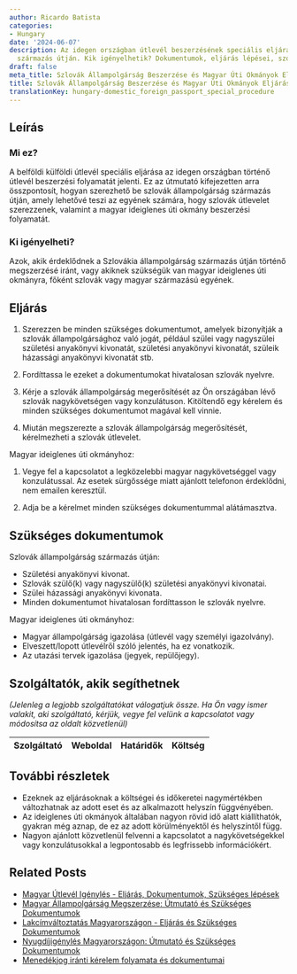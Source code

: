 ```yaml
---
author: Ricardo Batista
categories:
- Hungary
date: '2024-06-07'
description: Az idegen országban útlevél beszerzésének speciális eljárása szlovák
  származás útján. Kik igényelhetik? Dokumentumok, eljárás lépései, szolgáltatók segítsége.
draft: false
meta_title: Szlovák Állampolgárság Beszerzése és Magyar Úti Okmányok Eljárása
title: Szlovák Állampolgárság Beszerzése és Magyar Úti Okmányok Eljárása
translationKey: hungary-domestic_foreign_passport_special_procedure
---
```



## Leírás
### Mi ez?
A belföldi külföldi útlevél speciális eljárása az idegen országban történő útlevél beszerzési folyamatát jelenti. Ez az útmutató kifejezetten arra összpontosít, hogyan szerezhető be szlovák állampolgárság származás útján, amely lehetővé teszi az egyének számára, hogy szlovák útlevelet szerezzenek, valamint a magyar ideiglenes úti okmány beszerzési folyamatát.

### Ki igényelheti?
Azok, akik érdeklődnek a Szlovákia állampolgárság származás útján történő megszerzésé iránt, vagy akiknek szükségük van magyar ideiglenes úti okmányra, főként szlovák vagy magyar származású egyének.

## Eljárás
1. Szerezzen be minden szükséges dokumentumot, amelyek bizonyítják a szlovák állampolgársághoz való jogát, például szülei vagy nagyszülei születési anyakönyvi kivonatát, születési anyakönyvi kivonatát, szüleik házassági anyakönyvi kivonatát stb.

2. Fordíttassa le ezeket a dokumentumokat hivatalosan szlovák nyelvre.

3. Kérje a szlovák állampolgárság megerősítését az Ön országában lévő szlovák nagykövetségen vagy konzulátuson. Kitöltendő egy kérelem és minden szükséges dokumentumot magával kell vinnie.

4. Miután megszerezte a szlovák állampolgárság megerősítését, kérelmezheti a szlovák útlevelet.

Magyar ideiglenes úti okmányhoz:

1. Vegye fel a kapcsolatot a legközelebbi magyar nagykövetséggel vagy konzulátussal. Az esetek sürgőssége miatt ajánlott telefonon érdeklődni, nem emailen keresztül.

2. Adja be a kérelmet minden szükséges dokumentummal alátámasztva.

## Szükséges dokumentumok
Szlovák állampolgárság származás útján:

- Születési anyakönyvi kivonat.
- Szlovák szülő(k) vagy nagyszülő(k) születési anyakönyvi kivonatai.
- Szülei házassági anyakönyvi kivonata.
- Minden dokumentumot hivatalosan fordíttasson le szlovák nyelvre.

Magyar ideiglenes úti okmányhoz:

- Magyar állampolgárság igazolása (útlevél vagy személyi igazolvány).
- Elveszett/lopott útlevélről szóló jelentés, ha ez vonatkozik.
- Az utazási tervek igazolása (jegyek, repülőjegy).

## Szolgáltatók, akik segíthetnek

_(Jelenleg a legjobb szolgáltatókat válogatjuk össze. Ha Ön vagy ismer valakit, aki szolgáltató, kérjük, vegye fel velünk a kapcsolatot vagy módosítsa az oldalt közvetlenül)_

| Szolgáltató     |     Weboldal    |     Határidők    |       Költség     |
| :-------------: | :-------------: |  :-------------: | :-------------: |

## További részletek

- Ezeknek az eljárásoknak a költségei és időkeretei nagymértékben változhatnak az adott eset és az alkalmazott helyszín függvényében.
- Az ideiglenes úti okmányok általában nagyon rövid idő alatt kiállíthatók, gyakran még aznap, de ez az adott körülményektől és helyszíntől függ.
- Nagyon ajánlott közvetlenül felvenni a kapcsolatot a nagykövetségekkel vagy konzulátusokkal a legpontosabb és legfrissebb információkért.


## Related Posts

- [Magyar Útlevél Igénylés - Eljárás, Dokumentumok, Szükséges lépések](https://tramitit.com/hu/guides/hungary/utlevel_igenylese/)
- [Magyar Állampolgárság Megszerzése: Útmutató és Szükséges Dokumentumok](https://tramitit.com/hu/guides/hungary/allampolgarsagi_kerelmek/)
- [Lakcímváltoztatás Magyarországon - Eljárás és Szükséges Dokumentumok](https://tramitit.com/hu/guides/hungary/lakohely_bejelentese/)
- [Nyugdíjigénylés Magyarországon: Útmutató és Szükséges Dokumentumok](https://tramitit.com/hu/guides/hungary/nyugdij_igenylese/)
- [Menedékjog iránti kérelem folyamata és dokumentumai](https://tramitit.com/hu/guides/hungary/menekultstatusz_kerese/)